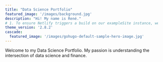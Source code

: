```yaml
---
title: "Data Science Portfolio"
featured_image: '/images/background.jpg'
description: "Hi! My name is René."
# 1. To ensure Netlify triggers a build on our exampleSite instance, we need to change a file in the exampleSite directory.
theme_version: '2.8.2'
cascade:
  featured_image: '/images/gohugo-default-sample-hero-image.jpg'
---
```

Welcome to my Data Science Portfolio. My passion is understanding the intersection of data science and finance.
